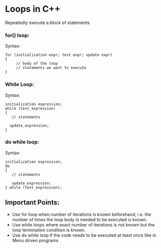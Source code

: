 # Loops in C++

Repeatedly execute a block of statements

### for() loop:

Syntax:

    for (initialization expr; test expr; update expr)
    {    
         // body of the loop
         // statements we want to execute
    }
    
### While Loop:

Syntax:

    initialization expression;
    while (test_expression)
    {
       // statements

      update_expression;
    }
    
### do while loop:

Syntax:

    initialization expression;
    do
    {
       // statements

       update_expression;
    } while (test_expression);
    
## Important Points:

- Use for loop when number of iterations is known beforehand, i.e. the number of times the loop body is needed to be executed is known.
- Use while loops where exact number of iterations is not known but the loop termination condition is known.
- Use do while loop if the code needs to be executed at least once like in Menu driven programs
